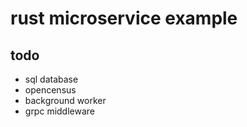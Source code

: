 # rust microservice example

## todo
- sql database
- opencensus
- background worker
- grpc middleware